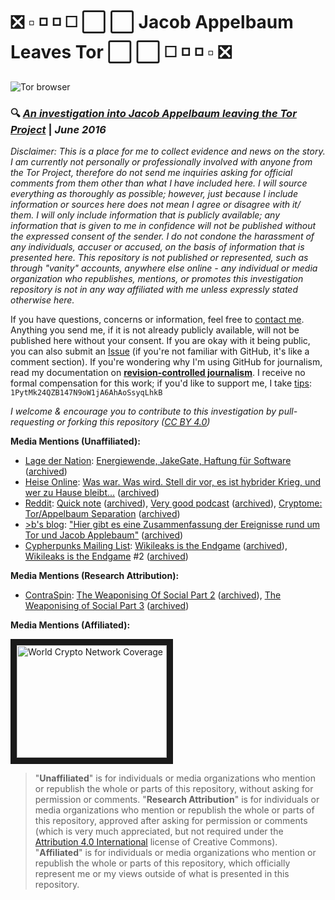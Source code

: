 # :negative_squared_cross_mark: :white_small_square: :white_medium_small_square: :white_medium_small_square: :white_medium_square: :white_large_square: :white_large_square: Jacob Appelbaum Leaves Tor :white_large_square: :white_large_square: :white_medium_square: :white_medium_small_square: :white_medium_small_square: :white_small_square: :negative_squared_cross_mark:

![Tor browser](https://images.duckduckgo.com/iu/?u=http%3A%2F%2Fcdn0.dailydot.com%2Fcache%2Fcd%2F24%2Fcd24f8a795450f4250dac78c0edd6f83.jpg&f=1)

### :mag: [*An investigation into Jacob Appelbaum leaving the Tor Project*](https://github.com/Enegnei/JacobAppelbaumLeavesTor/blob/master/JacobAppelbaumLeavesTor.md) | *June 2016*

*Disclaimer: This is a place for me to collect evidence and news on the story. I am currently not personally or professionally involved with anyone from the Tor Project, therefore do not send me inquiries asking for official comments from them other than what I have included here. I will source everything as thoroughly as possible; however, just because I include information or sources here does not mean I agree or disagree with it/ them. I will only include information that is publicly available; any information that is given to me in confidence will not be published without the expressed consent of the sender. I do not condone the harassment of any individuals, accuser or accused, on the basis of information that is presented here. This repository is not published or represented, such as through "vanity" accounts, anywhere else online - any individual or media organization who republishes, mentions, or promotes this investigation repository is not in any way affiliated with me unless expressly stated otherwise here.*

If you have questions, concerns or information, feel free to [contact me](https://keybase.io/j9roem). Anything you send me, if it is not already publicly available, will not be published here without your consent. If you are okay with it being public, you can also submit an [Issue](https://github.com/Enegnei/JacobAppelbaumLeavesTor/issues) (if you're not familiar with GitHub, it's like a comment section). If you're wondering why I'm using GitHub for journalism, read my documentation on [**revision-controlled journalism**](https://gist.github.com/Enegnei/b6f084af026c4303e0915db4c26393e4). I receive no formal compensation for this work; if you'd like to support me, I take [tips](http://protip.is/): `1PytMk24QZB147N9oW1jA6AhAoSsyqLhkB`

*I welcome & encourage you to contribute to this investigation by pull-requesting or forking this repository ([CC BY 4.0](https://creativecommons.org/licenses/by/4.0/))*

**Media Mentions (Unaffiliated):**
+ [Lage der Nation](https://twitter.com/LageNation): [Energiewende, JakeGate, Haftung für Software](http://www.kuechenstud.io/lagedernation/2016/06/11/ldn014-energiewende-jakegate-haftung-fuer-software/) ([archived](https://archive.is/Ehycg#selection-357.0-359.25))
+ [Heise Online](https://twitter.com/heiseonline): [Was war. Was wird. Stell dir vor, es ist hybrider Krieg, und wer zu Hause bleibt...](http://www.heise.de/newsticker/meldung/Was-war-Was-wird-Stell-dir-vor-es-ist-hybrider-Krieg-und-wer-zu-Hause-bleibt-3235755.html) ([archived](https://archive.is/u0AOM#selection-797.0-799.0))
+ [Reddit](https://twitter.com/reddit): [Quick note](https://www.reddit.com/r/TOR/comments/4nov8u/quick_note_about_recent_events_and_how_they/) ([archived](https://archive.is/e1Py4#selection-3439.0-3439.58)), [Very good podcast](https://www.reddit.com/r/TOR/comments/4nmvzp/very_good_podcast_about_the_whole_appelbaum_thing/) ([archived](https://archive.is/1iY9k#selection-2447.0-2449.0)), [Cryptome: Tor/Appelbaum Separation](https://www.reddit.com/r/TOR/comments/4nk5i9/cryptome_torappelbaum_separation_agreement/) ([archived](https://archive.is/SVVAG#selection-2621.0-2621.89))
+ [>b's blog](https://blog.fdik.org): ["Hier gibt es eine Zusammenfassung der Ereignisse rund um Tor und Jacob Applebaum"](https://blog.fdik.org/2016-06/s1465715574) ([archived](https://archive.is/lef03#selection-2717.0-2717.80))
+ [Cypherpunks Mailing List](https://cpunks.org/mailman/listinfo/cypherpunks): [Wikileaks is the Endgame](https://cpunks.org/pipermail/cypherpunks/2016-June/013672.html) ([archived](https://archive.is/s6rJr)), [Wikileaks is the Endgame](https://cpunks.org/pipermail/cypherpunks/2016-June/013678.html) #2 ([archived](https://archive.is/aCxLM))

**Media Mentions (Research Attribution):**
+ [ContraSpin](https://twitter.com/contraspin): [The Weaponising Of Social Part 2](https://contraspin.co.nz/the-weaponising-of-social-pt-2-stomping-on-ioerrors-grave/) ([archived](https://archive.is/rVwWn#selection-919.0-921.40)), [The Weaponising of Social Part 3](https://contraspin.co.nz/the-weaponising-of-social-part-3-the-resurrection-of-ioerror/) ([archived](https://archive.is/CHXGn#selection-1451.0-1639.126))

**Media Mentions (Affiliated):**

<a href="http://www.youtube.com/watch?feature=player_embedded&v=9F7qKjkV07k
" target="_blank"><img src="http://img.youtube.com/vi/9F7qKjkV07k/0.jpg" 
alt="World Crypto Network Coverage" width="240" height="180" border="10" /></a>


> "**Unaffiliated**" is for individuals or media organizations who mention or republish the whole or parts of this repository, without asking for permission or comments. "**Research Attribution**" is for individuals or media organizations who mention or republish the whole or parts of this repository, approved after asking for permission or comments (which is very much appreciated, but not required under the [Attribution 4.0 International](https://creativecommons.org/licenses/by/4.0/) license of Creative Commons). "**Affiliated**" is for individuals or media organizations who mention or republish the whole or parts of this repository, which officially represent me or my views outside of what is presented in this repository.

